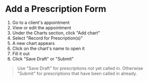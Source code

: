 # Add a Prescription Form

1. Go to a client's appointment
2. View or edit the appointment
3. Under the Charts section, click "Add chart"
4. Select "Record for Prescription(s)"
5. A new chart appears
6. Click on the chart's name to open it
7. Fill it out
8. Click "Save Draft" or "Submit"
> Use "Save Draft" for prescriptions not yet called in. Otherwise "Submit" for prescriptions that have been called in already.
